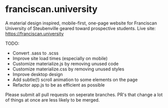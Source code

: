 # franciscan.university
A material design inspired, mobile-first, one-page website for Franciscan University of Steubenville geared toward prospective students.
Live site: https://franciscan.university

TODO:
- Convert .sass to .scss
- Improve site load times (especially on mobile)
- Customize materialize.js by removing unused code
- Customize materialize.css by removing unused styles
- Improve desktop design
- Add subtle(!) scroll animation to some elements on the page
- Refactor app.js to be as efficient as possible

Please submit all pull requests on seperate branches. PR's that change a lot of things at once are less likely to be merged.
